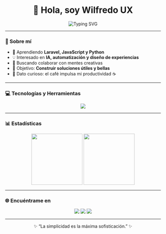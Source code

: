 <h1 align="center">👋 Hola, soy Wilfredo UX</h1>

<p align="center">
  <img src="https://readme-typing-svg.demolab.com?font=Poppins&size=22&pause=1000&color=0078D7&center=true&vCenter=true&width=450&lines=Desarrollador+Full+Stack;Apasionado+por+la+IA+y+el+Diseño+UX;Innovando+una+lÍnea+de+código+a+la+vez" alt="Typing SVG" />
</p>

---

### 🚀 Sobre mí
- 🌱 Aprendiendo **Laravel, JavaScript y Python**
- 💡 Interesado en **IA, automatización y diseño de experiencias**
- 🤝 Buscando colaborar con mentes creativas
- 🎯 Objetivo: **Construir soluciones útiles y bellas**
- 🧃 Dato curioso: el café impulsa mi productividad ☕

---

### 💻 Tecnologías y Herramientas
<p align="center">
  <img src="https://skillicons.dev/icons?i=html,css,js,php,laravel,python,mysql,git,github,vscode,figma" />
</p>

---

### 📊 Estadísticas
<p align="center">
  <img src="https://github-readme-stats.vercel.app/api?username=wilfredoalced-ux&show_icons=true&theme=tokyonight" height="165"/>
  <img src="https://github-readme-stats.vercel.app/api/top-langs/?username=wilfredoalced-ux&layout=compact&theme=tokyonight" height="165"/>
</p>

---

### 🌐 Encuéntrame en
<p align="center">
  <a href="mailto:wilfredoalced@gmail.com"><img src="https://img.shields.io/badge/Gmail-0078D7?logo=gmail&logoColor=white" /></a>
  <a href="https://www.linkedin.com/"><img src="https://img.shields.io/badge/LinkedIn-0078D7?logo=linkedin&logoColor=white" /></a>
  <a href="https://github.com/wilfredoalced-ux"><img src="https://img.shields.io/badge/GitHub-0078D7?logo=github&logoColor=white" /></a>
</p>

---

<p align="center">✨ “La simplicidad es la máxima sofisticación.” ✨</p>
